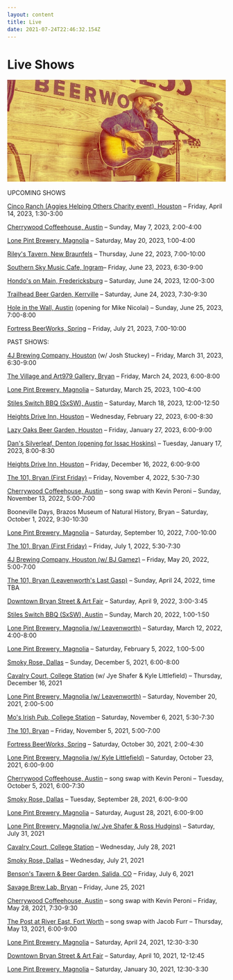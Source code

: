 ```yaml
---
layout: content
title: Live
date: 2021-07-24T22:46:32.154Z
---
```

# Live Shows

![john](../../images/uploads/john1.jpg)

UPCOMING SHOWS

[Cinco Ranch (Aggies Helping Others Charity event), Houston](https://aggieshelpingothers.org/) – Friday, April 14, 2023, 1:30-3:00 

[Cherrywood Coffeehouse, Austin](https://cherrywoodcoffeehouse.com/) – Sunday, May 7, 2023, 2:00-4:00

[Lone Pint Brewery, Magnolia](https://lonepint.com/) – Saturday, May 20, 2023, 1:00-4:00

[R﻿iley's Tavern, New Braunfels](https://www.rileystavern.com/) – Thursday, June 22, 2023, 7:00-10:00

[S﻿outhern Sky Music Cafe, Ingram](https://www.southernskymusiccafe.com/)– Friday, June 23, 2023, 6:30-9:00

[H﻿ondo's on Main, Fredericksburg](https://www.hondosonmain.com/) – Saturday, June 24, 2023, 12:00-3:00

[T﻿railhead Beer Garden, Kerrville](https://trailheadbeergarden.com/) – Saturday, June 24, 2023, 7:30-9:30

[H﻿ole in the Wall, Austin](https://www.holeinthewallaustin.com/) (opening for Mike Nicolai) – Sunday, June 25, 2023, 7:00-8:00

[Fortress BeerWorks, Spring](https://www.fortressbeerworks.com/) – Friday, July 21, 2023, 7:00-10:00

PAST SHOWS:

[4J Brewing Company, Houston](https://www.4jbrewingcompany.com/) (w/ Josh Stuckey) – Friday, March 31, 2023, 6:30-9:00

[T﻿he Village and Art979 Gallery, Bryan](https://www.thevillagedowntown.com/) – Friday, March 24, 2023, 6:00-8:00

[Lone Pint Brewery, Magnolia](https://lonepint.com/) – Saturday, March 25, 2023, 1:00-4:00

[Stiles Switch BBQ (SxSW), Austin](http://www.stilesswitchbbq.com/) – Saturday, March 18, 2023, 12:00-12:50

[H﻿eights Drive Inn, Houston](https://www.heightsdriveinn.com/) – Wednesday, February 22, 2023, 6:00-8:30

[L﻿azy Oaks Beer Garden, Houston](https://lazyoaksbeergarden.com/) – Friday, January 27, 2023, 6:00-9:00

[D﻿an's Silverleaf, Denton (opening for Issac Hoskins)](https://danssilverleaf.com/) – Tuesday, January 17, 2023, 8:00-8:30

[H﻿eights Drive Inn, Houston](https://www.heightsdriveinn.com/) – Friday, December 16, 2022, 6:00-9:00

[The 101, Bryan (First Friday)](https://www.facebook.com/101BCS/) – Friday, November 4, 2022, 5:30-7:30

[Cherrywood Coffeehouse, Austin](https://cherrywoodcoffeehouse.com/) – song swap with Kevin Peroni  – Sunday, November 13, 2022, 5:00-7:00

B﻿ooneville Days, Brazos Museum of Natural History, Bryan – Saturday, October 1, 2022, 9:30-10:30

[Lone Pint Brewery, Magnolia](https://lonepint.com/) – Saturday, September 10, 2022, 7:00-10:00

[The 101, Bryan (First Friday)](https://lonepint.com/) – Friday, July 1, 2022, 5:30-7:30

[4J Brewing Company, Houston (w/ BJ Gamez)](https://www.4jbrewingcompany.com/) – Friday, May 20, 2022, 5:00-7:00

[The 101, Bryan (Leavenworth's Last Gasp)](https://www.facebook.com/101BCS/) – Sunday, April 24, 2022, time TBA

[Downtown Bryan Street & Art Fair](https://www.downtownbryan.com/downtown-street-art-fair) – Saturday, April 9, 2022, 3:00-3:45

[Stiles Switch BBQ (SxSW), Austin](http://www.stilesswitchbbq.com/) – Sunday, March 20, 2022, 1:00-1:50

[Lone Pint Brewery, Magnolia (w/ Leavenworth)](https://lonepint.com/) – Saturday, March 12, 2022, 4:00-8:00

[Lone Pint Brewery, Magnolia](https://lonepint.com/) – Saturday, February 5, 2022, 1:00-5:00

[Smoky Rose, Dallas](https://www.smokyrose.com/) – Sunday, December 5, 2021, 6:00-8:00

[Cavalry Court, College Station](https://www.cavalrycourt.com/live-music-events.aspx) (w/ Jye Shafer & Kyle Littlefield) – Thursday, December 16, 2021

[Lone Pint Brewery, Magnolia (w/ Leavenworth)](https://lonepint.com/) – Saturday, November 20, 2021, 2:00-5:00

[Mo's Irish Pub, College Station](https://lonepint.com/) – Saturday, November 6, 2021, 5:30-7:30

[The 101, Bryan](https://lonepint.com/) – Friday, November 5, 2021, 5:00-7:00

[Fortress BeerWorks, Spring](https://lonepint.com/) – Saturday, October 30, 2021, 2:00-4:30

[Lone Pint Brewery, Magnolia (w/ Kyle Littlefield)](https://lonepint.com/) – Saturday, October 23, 2021, 6:00-9:00

[Cherrywood Coffeehouse, Austin](https://cherrywoodcoffeehouse.com/) – song swap with Kevin Peroni  – Tuesday, October 5, 2021, 6:00-7:30

[Smoky Rose, Dallas](https://www.smokyrose.com/) – Tuesday, September 28, 2021, 6:00-9:00

[Lone Pint Brewery, Magnolia](https://lonepint.com/) – Saturday, August 28, 2021, 6:00-9:00

[Lone Pint Brewery, Magnolia (w/ Jye Shafer & Ross Hudgins)](https://lonepint.com/) – Saturday, July 31, 2021

[Cavalry Court, College Station](https://www.cavalrycourt.com/live-music-events.aspx) – Wednesday, July 28, 2021

[Smoky Rose, Dallas](https://www.smokyrose.com/)  – Wednesday, July 21, 2021

[Benson's Tavern & Beer Garden, Salida, CO](https://www.facebook.com/Bensons-Tavern-Beer-Garden-71527323736/) – Friday, July 6, 2021

[Savage Brew Lab, Bryan](https://www.savagebrewlab.com) – Friday, June 25, 2021

[Cherrywood Coffeehouse, Austin](https://cherrywoodcoffeehouse.com/) – song swap with Kevin Peroni – Friday, May 28, 2021, 7:30-9:30

[The Post at River East, Fort Worth](http://thepostatrivereast.com/) – song swap with Jacob Furr – Thursday, May 13, 2021, 6:00-9:00

[Lone Pint Brewery, Magnolia](https://lonepint.com/) – Saturday, April 24, 2021, 12:30-3:30

[Downtown Bryan Street & Art Fair](https://www.downtownbryan.com/downtown-street-art-fair) – Saturday, April 10, 2021, 12-12:45

[Lone Pint Brewery, Magnolia](https://lonepint.com/) – Saturday, January 30, 2021, 12:30-3:30